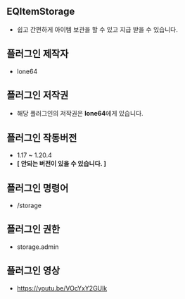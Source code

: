 ## EQItemStorage
- 쉽고 간편하게 아이템 보관을 할 수 있고 지급 받을 수 있습니다.

## 플러그인 제작자
- lone64

## 플러그인 저작권
- 해당 플러그인의 저작권은 **lone64**에게 있습니다.

## 플러그인 작동버전
- 1.17 ~ 1.20.4
- **[ 안되는 버전이 있을 수 있습니다. ]**

## 플러그인 명령어
- /storage

## 플러그인 권한
- storage.admin

## 플러그인 영상
- https://youtu.be/VOcYxY2GUlk
